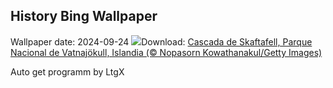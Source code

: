 ## History Bing Wallpaper
Wallpaper date: 2024-09-24
![](https://www.bing.com/th?id=OHR.SkaftafellWaterfall_ES-ES6245666975_UHD.jpg&w=1000)Download: [Cascada de Skaftafell, Parque Nacional de Vatnajökull, Islandia (© Nopasorn Kowathanakul/Getty Images)](https://www.bing.com/th?id=OHR.SkaftafellWaterfall_ES-ES6245666975_UHD.jpg)

Auto get programm by LtgX
